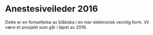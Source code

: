 # Anestesiveileder 2016
Dette er en fortsettelse av blåboka i en mer elektronisk vennlig form. Vil være et prosjekt som går i løpet av 2016.
